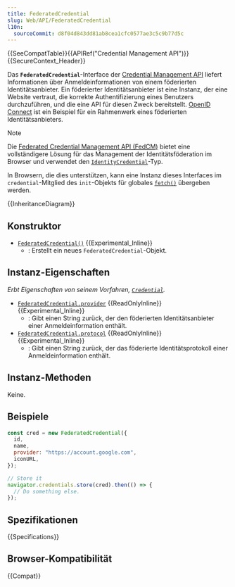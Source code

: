```yaml
---
title: FederatedCredential
slug: Web/API/FederatedCredential
l10n:
  sourceCommit: d8f04d843dd81ab8cea1cfc0577ae3c5c9b77d5c
---
```


{{SeeCompatTable}}{{APIRef("Credential Management API")}}{{SecureContext_Header}}

Das **`FederatedCredential`**-Interface der [Credential Management API](/de/docs/Web/API/Credential_Management_API) liefert Informationen über Anmeldeinformationen von einem föderierten Identitätsanbieter. Ein föderierter Identitätsanbieter ist eine Instanz, der eine Website vertraut, die korrekte Authentifizierung eines Benutzers durchzuführen, und die eine API für diesen Zweck bereitstellt. [OpenID Connect](https://openid.net/developers/specs/) ist ein Beispiel für ein Rahmenwerk eines föderierten Identitätsanbieters.

> [!NOTE]
> Die [Federated Credential Management API (FedCM)](/de/docs/Web/API/FedCM_API) bietet eine vollständigere Lösung für das Management der Identitätsföderation im Browser und verwendet den [`IdentityCredential`](/de/docs/Web/API/IdentityCredential)-Typ.

In Browsern, die dies unterstützen, kann eine Instanz dieses Interfaces im `credential`-Mitglied des `init`-Objekts für globales [`fetch()`](/de/docs/Web/API/Window/fetch) übergeben werden.

{{InheritanceDiagram}}

## Konstruktor

- [`FederatedCredential()`](/de/docs/Web/API/FederatedCredential/FederatedCredential) {{Experimental_Inline}}
  - : Erstellt ein neues `FederatedCredential`-Objekt.

## Instanz-Eigenschaften

_Erbt Eigenschaften von seinem Vorfahren, [`Credential`](/de/docs/Web/API/Credential)._

- [`FederatedCredential.provider`](/de/docs/Web/API/FederatedCredential/provider) {{ReadOnlyInline}} {{Experimental_Inline}}
  - : Gibt einen String zurück, der den föderierten Identitätsanbieter einer Anmeldeinformation enthält.
- [`FederatedCredential.protocol`](/de/docs/Web/API/FederatedCredential/protocol) {{ReadOnlyInline}} {{Experimental_Inline}}
  - : Gibt einen String zurück, der das föderierte Identitätsprotokoll einer Anmeldeinformation enthält.

## Instanz-Methoden

Keine.

## Beispiele

```js
const cred = new FederatedCredential({
  id,
  name,
  provider: "https://account.google.com",
  iconURL,
});

// Store it
navigator.credentials.store(cred).then(() => {
  // Do something else.
});
```

## Spezifikationen

{{Specifications}}

## Browser-Kompatibilität

{{Compat}}
